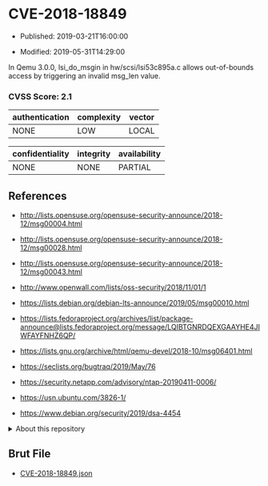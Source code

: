 # CVE-2018-18849

- Published: 2019-03-21T16:00:00

- Modified: 2019-05-31T14:29:00

In Qemu 3.0.0, lsi_do_msgin in hw/scsi/lsi53c895a.c allows out-of-bounds access by triggering an invalid msg_len value.

### CVSS Score: **2.1**

| authentication | complexity | vector |
| --- | --- | --- |
| NONE | LOW | LOCAL |

| confidentiality | integrity | availability |
| --- | --- | --- |
| NONE | NONE | PARTIAL |

## References

* http://lists.opensuse.org/opensuse-security-announce/2018-12/msg00004.html

* http://lists.opensuse.org/opensuse-security-announce/2018-12/msg00028.html

* http://lists.opensuse.org/opensuse-security-announce/2018-12/msg00043.html

* http://www.openwall.com/lists/oss-security/2018/11/01/1

* https://lists.debian.org/debian-lts-announce/2019/05/msg00010.html

* https://lists.fedoraproject.org/archives/list/package-announce@lists.fedoraproject.org/message/LQIBTGNRDQEXGAAYHE4JIWFAYFNHZ6QP/

* https://lists.gnu.org/archive/html/qemu-devel/2018-10/msg06401.html

* https://seclists.org/bugtraq/2019/May/76

* https://security.netapp.com/advisory/ntap-20190411-0006/

* https://usn.ubuntu.com/3826-1/

* https://www.debian.org/security/2019/dsa-4454

<details>
<summary>About this repository</summary> 

  This repository is part of the project [Live Hack CVE](https://github.com/Live-Hack-CVE). Main website can be found [www.live-hack.org](https://www.live-hack.org) 
  
  Made by [Sn0wAlice](https://github.com/Sn0wAlice) for the people that care about security and need to have a feed of the latest CVEs. Hope you enjoy it, don't forget to star the repo and follow me on [Twitter](https://twitter.com/Sn0wAlice) and [Github](https://github.com/Sn0wAlice). And that is my [personnal website](https://www.alice-snow.me/)

  - [Home Page](https://github.com/Live-Hack-CVE)
  - [Framework](https://github.com/Live-Hack-CVE/cve-framework)
  - [CVE database](https://github.com/Live-Hack-CVE/full_database)
  - [Changelog](https://github.com/Live-Hack-CVE/Changelog)
</details>

## Brut File

* [CVE-2018-18849.json](https://raw.githubusercontent.com/Live-Hack-CVE/full_database/main/cves/2018/CVE-2018-18849.json)

